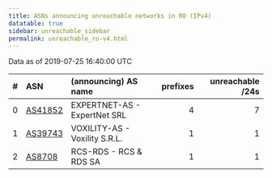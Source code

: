 ```yaml
---
title: ASNs announcing unreachable networks in RO (IPv4)
datatable: true
sidebar: unreachable_sidebar
permalink: unreachable_ro-v4.html
---
```


Data as of 2019-07-25 16:40:00 UTC


<div class="datatable-begin"></div>

|   # | ASN                                    | (announcing) AS name          |   prefixes |   unreachable /24s |
|----:|:---------------------------------------|:------------------------------|-----------:|-------------------:|
|   0 | [AS41852](unreachable_AS41852-v4.html) | EXPERTNET-AS - ExpertNet SRL  |          4 |                  7 |
|   1 | [AS39743](unreachable_AS39743-v4.html) | VOXILITY-AS - Voxility S.R.L. |          1 |                  1 |
|   2 | [AS8708](unreachable_AS8708-v4.html)   | RCS-RDS - RCS &amp; RDS SA    |          1 |                  1 |

<div class="datatable-end"></div>